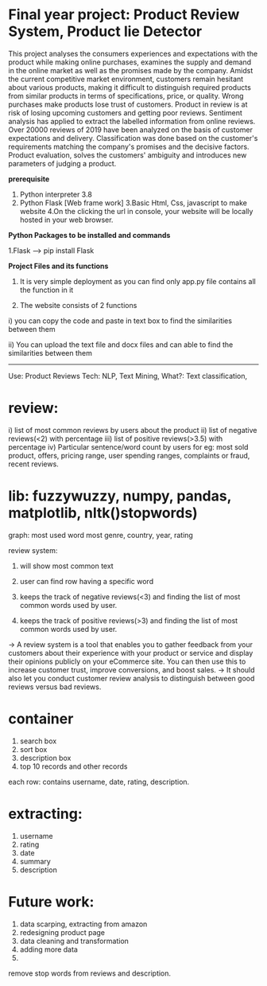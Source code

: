 # Final year project: Product Review System, Product lie Detector

This project analyses the consumers experiences and expectations with the product while making online purchases, examines the supply and demand in the online market as well as the promises made by the company. Amidst the current competitive market environment, customers remain hesitant about various products, making it difficult to distinguish required products from similar products in terms of specifications, price, or quality. Wrong purchases make products lose trust of customers. Product in review is at risk of losing upcoming customers and getting poor reviews. Sentiment analysis has applied to extract the labelled information from online reviews. Over 20000 reviews of 2019 have been analyzed on the basis of customer expectations and delivery. Classification was done based on the customer's requirements matching the company's promises and the decisive factors. Product evaluation, solves the customers' ambiguity and introduces new parameters of judging a product. 

**prerequisite**

1. Python interpreter 3.8
2. Python Flask [Web frame work]
3.Basic Html, Css, javascript to make website
4.On the clicking the url in console, your website will be locally hosted in your web browser.

**Python Packages to be installed and commands**

1.Flask --> pip install Flask

**Project Files and its functions**

1. It is very simple deployment as you can find only app.py file contains all the function in it

2. The website consists of 2 functions 

  i) you can copy the code and paste in text box to find the similarities between them
  
  ii) You can upload the text file and docx files and can able to find the similarities between them
  
  
----------------------------------------------

Use: Product Reviews 
Tech: NLP, Text Mining, 
What?: Text classification,

# review:
i) list of most common reviews by users about the product
ii) list of negative reviews(<2) with percentage
iii) list of positive reviews(>3.5) with percentage
iv) Particular sentence/word count by users for eg: most sold product, offers, pricing range, user spending ranges, complaints or fraud, recent reviews.

# lib: fuzzywuzzy, numpy, pandas, matplotlib, nltk()stopwords)

graph: most used word
most genre, country, year, rating

review system:
1. will show most common text
2. user can find row having a specific word

3. keeps the track of negative reviews(<3) and finding the list of most common words used by user.

4. keeps the track of positive reviews(>3) and finding the list of most common words used by user.

->
A review system is a tool that enables you to gather feedback from your customers about their experience with your product or service and display their opinions publicly on your eCommerce site. You can then use this to increase customer trust, improve conversions, and boost sales.
->
It should also let you conduct customer review analysis to distinguish between good reviews versus bad reviews.

# container
1. search box
2. sort box
3. description box
4. top 10 records and other records

each row: contains username, date, rating, description.

# extracting:
1. username
2. rating
3. date
4. summary
5. description



# Future work:
1. data scarping, extracting from amazon
2. redesigning product page
3. data cleaning and transformation
4. adding more data
5. 


remove stop words from reviews and description.




 

 


